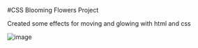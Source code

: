#CSS Blooming Flowers Project

Created some effects for moving and glowing with html and css

![image](https://github.com/pleontis/Web-Development-Projects/assets/67234862/8a98efd2-4d8b-435d-a143-5a905a489808)
